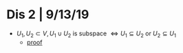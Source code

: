 # Dis 2 | 9/13/19
* $U_{1}, U_{2} \subset V, U_{1} \cup U_{2}$ is subspace $\iff U_{1} \subseteq U_{2}$ or $U_{2} \subseteq U_{1}$
    * [proof](https://yutsumura.com/union-of-subspaces-is-a-subspace-if-and-only-if-one-is-included-in-another)
